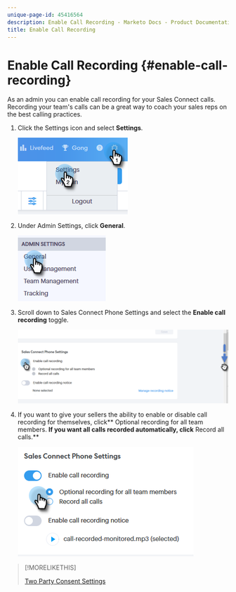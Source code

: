 ```yaml
---
unique-page-id: 45416564
description: Enable Call Recording - Marketo Docs - Product Documentation
title: Enable Call Recording
---
```


# Enable Call Recording {#enable-call-recording}

As an admin you can enable call recording for your Sales Connect calls. Recording your team's calls can be a great way to coach your sales reps on the best calling practices.

1. Click the Settings icon and select **Settings**.

   ![](assets/one.png)

1. Under Admin Settings, click **General**.

   ![](assets/two.png)

1. Scroll down to Sales Connect Phone Settings and select the **Enable call recording** toggle.

   ![](assets/three.png)

1. If you want to give your sellers the ability to enable or disable call recording for themselves, click** Optional recording for all team members. **If you want all calls recorded automatically, click** Record all calls.**

   ![](assets/four.png)

>[!MORELIKETHIS]
>
>[Two Party Consent Settings](http://docs.marketo.com/x/dgC1Ag)

